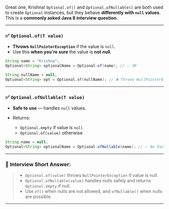 Great one, Krishna! `Optional.of()` and `Optional.ofNullable()` are both used to create `Optional` instances, but they behave **differently with `null` values**. This is a **commonly asked Java 8 interview question**.

---

### ✅ `Optional.of(T value)`

* **Throws `NullPointerException`** if the value is `null`.
* Use this **when you're sure** the value is **not null**.

```java
String name = "Krishna";
Optional<String> optionalName = Optional.of(name); // ✅ OK

String nullName = null;
Optional<String> opt = Optional.of(nullName); // ❌ Throws NullPointerException
```

---

### ✅ `Optional.ofNullable(T value)`

* **Safe to use** — handles `null` values.
* Returns:

    * `Optional.empty` if value is `null`
    * `Optional.of(value)` otherwise

```java
String name = null;
Optional<String> optionalName = Optional.ofNullable(name); // ✅ No Exception, returns Optional.empty
```

---

### 🧠 **Interview Short Answer:**

> * `Optional.of(value)` throws `NullPointerException` if value is null.
> * `Optional.ofNullable(value)` handles nulls safely and returns `Optional.empty` if null.
> * Use `of()` when nulls are not allowed, and `ofNullable()` when nulls are possible.

---
